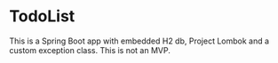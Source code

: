 # TodoList
This is a Spring Boot app with embedded H2 db, Project Lombok and a custom exception
class. This is not an MVP.
